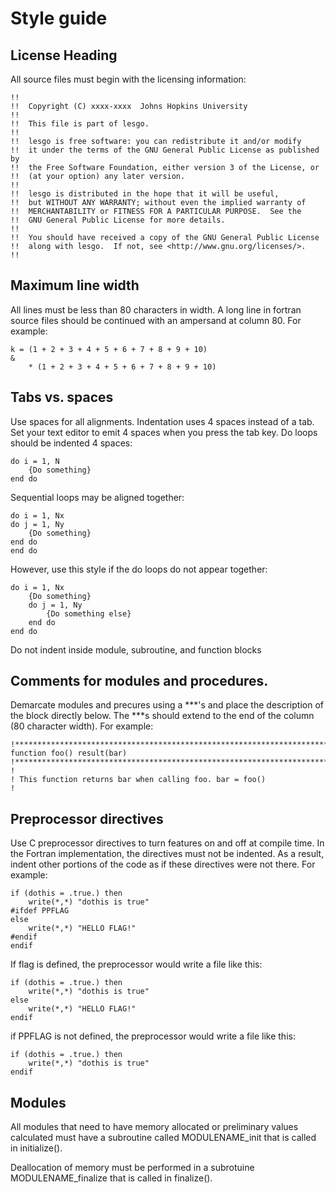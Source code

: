 # Style guide
## License Heading
   All source files must begin with the licensing information:
    
    !!
    !!  Copyright (C) xxxx-xxxx  Johns Hopkins University
    !!
    !!  This file is part of lesgo.
    !!
    !!  lesgo is free software: you can redistribute it and/or modify
    !!  it under the terms of the GNU General Public License as published by
    !!  the Free Software Foundation, either version 3 of the License, or
    !!  (at your option) any later version.
    !!
    !!  lesgo is distributed in the hope that it will be useful,
    !!  but WITHOUT ANY WARRANTY; without even the implied warranty of
    !!  MERCHANTABILITY or FITNESS FOR A PARTICULAR PURPOSE.  See the
    !!  GNU General Public License for more details.
    !!
    !!  You should have received a copy of the GNU General Public License
    !!  along with lesgo.  If not, see <http://www.gnu.org/licenses/>.
    !!

## Maximum line width
All lines must be less than 80 characters in width. A long line in fortran
source files should be continued with an ampersand at column 80. For example:

    k = (1 + 2 + 3 + 4 + 5 + 6 + 7 + 8 + 9 + 10)                                   &
        * (1 + 2 + 3 + 4 + 5 + 6 + 7 + 8 + 9 + 10)
        
## Tabs vs. spaces
Use spaces for all alignments. Indentation uses 4 spaces instead of a tab.
Set your text editor to emit 4 spaces when you press the tab key. Do loops
should be indented 4 spaces:

    do i = 1, N
        {Do something}
    end do

Sequential loops may be aligned together:

    do i = 1, Nx
    do j = 1, Ny
        {Do something}
    end do
    end do

However, use this style if the do loops do not appear together:

    do i = 1, Nx
        {Do something}
        do j = 1, Ny
            {Do something else}
        end do
    end do

Do not indent inside module, subroutine, and function blocks

## Comments for modules and procedures.
Demarcate modules and precures using a ***'s and place the description of the
block directly below. The ***s should extend to the end of the column
(80 character width). For example:

    !*******************************************************************************
    function foo() result(bar)
    !*******************************************************************************
    !
    ! This function returns bar when calling foo. bar = foo()
    !

## Preprocessor directives
Use C preprocessor directives to turn features on and off at compile time.
In the Fortran implementation, the directives must not be indented. As a
result, indent other portions of the code as if these directives were not
there. For example:

    if (dothis = .true.) then
        write(*,*) "dothis is true"
    #ifdef PPFLAG
    else
        write(*,*) "HELLO FLAG!"
    #endif
    endif

If flag is defined, the preprocessor would write a file like this:

    if (dothis = .true.) then
        write(*,*) "dothis is true"
    else
        write(*,*) "HELLO FLAG!"
    endif

if PPFLAG is not defined, the preprocessor would write a file like this:

    if (dothis = .true.) then
        write(*,*) "dothis is true"
    endif

## Modules
All modules that need to have memory allocated or preliminary values
calculated must have a subroutine called MODULENAME_init that is called in
initialize().

Deallocation of memory must be performed in a subrotuine MODULENAME_finalize
that is called in finalize().
